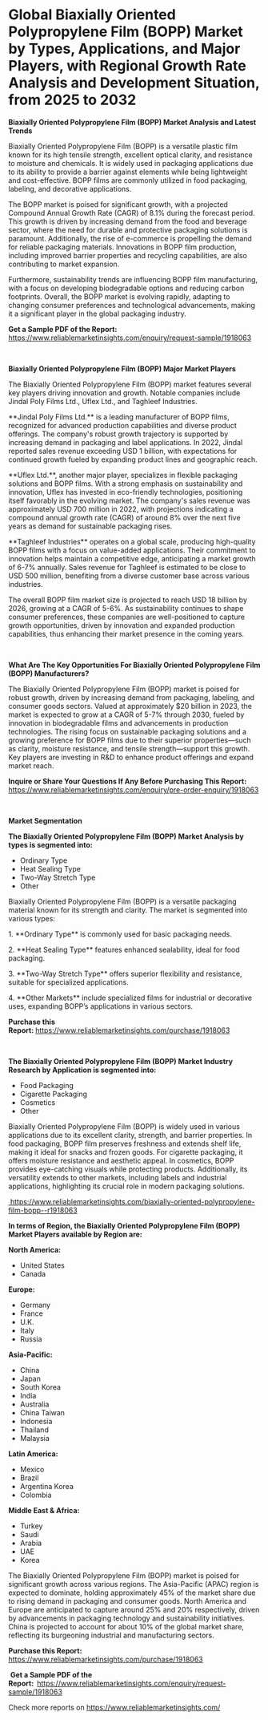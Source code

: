 <p><h1>Global Biaxially Oriented Polypropylene Film (BOPP) Market by Types, Applications, and Major Players, with Regional Growth Rate Analysis and Development Situation, from 2025 to 2032</h1></p><p><strong>Biaxially Oriented Polypropylene Film (BOPP) Market Analysis and Latest Trends</strong></p>
<p><p>Biaxially Oriented Polypropylene Film (BOPP) is a versatile plastic film known for its high tensile strength, excellent optical clarity, and resistance to moisture and chemicals. It is widely used in packaging applications due to its ability to provide a barrier against elements while being lightweight and cost-effective. BOPP films are commonly utilized in food packaging, labeling, and decorative applications.</p><p>The BOPP market is poised for significant growth, with a projected Compound Annual Growth Rate (CAGR) of 8.1% during the forecast period. This growth is driven by increasing demand from the food and beverage sector, where the need for durable and protective packaging solutions is paramount. Additionally, the rise of e-commerce is propelling the demand for reliable packaging materials. Innovations in BOPP film production, including improved barrier properties and recycling capabilities, are also contributing to market expansion. </p><p>Furthermore, sustainability trends are influencing BOPP film manufacturing, with a focus on developing biodegradable options and reducing carbon footprints. Overall, the BOPP market is evolving rapidly, adapting to changing consumer preferences and technological advancements, making it a significant player in the global packaging industry.</p></p>
<p><strong>Get a Sample PDF of the Report:&nbsp;</strong> <a href="https://www.reliablemarketinsights.com/enquiry/request-sample/1918063?utm_campaign=2287&utm_medium=2&utm_source=Github&utm_content=ia&utm_term=15022025&utm_id=biaxially-oriented-polypropylene-film-bopp">https://www.reliablemarketinsights.com/enquiry/request-sample/1918063</a></p>
<p>&nbsp;</p>
<p><strong>Biaxially Oriented Polypropylene Film (BOPP) Major Market Players</strong></p>
<p><p>The Biaxially Oriented Polypropylene Film (BOPP) market features several key players driving innovation and growth. Notable companies include Jindal Poly Films Ltd., Uflex Ltd., and Taghleef Industries.</p><p>**Jindal Poly Films Ltd.** is a leading manufacturer of BOPP films, recognized for advanced production capabilities and diverse product offerings. The company's robust growth trajectory is supported by increasing demand in packaging and label applications. In 2022, Jindal reported sales revenue exceeding USD 1 billion, with expectations for continued growth fueled by expanding product lines and geographic reach.</p><p>**Uflex Ltd.**, another major player, specializes in flexible packaging solutions and BOPP films. With a strong emphasis on sustainability and innovation, Uflex has invested in eco-friendly technologies, positioning itself favorably in the evolving market. The company's sales revenue was approximately USD 700 million in 2022, with projections indicating a compound annual growth rate (CAGR) of around 8% over the next five years as demand for sustainable packaging rises.</p><p>**Taghleef Industries** operates on a global scale, producing high-quality BOPP films with a focus on value-added applications. Their commitment to innovation helps maintain a competitive edge, anticipating a market growth of 6-7% annually. Sales revenue for Taghleef is estimated to be close to USD 500 million, benefiting from a diverse customer base across various industries.</p><p>The overall BOPP film market size is projected to reach USD 18 billion by 2026, growing at a CAGR of 5-6%. As sustainability continues to shape consumer preferences, these companies are well-positioned to capture growth opportunities, driven by innovation and expanded production capabilities, thus enhancing their market presence in the coming years.</p></p>
<p>&nbsp;</p>
<p><strong>What Are The Key Opportunities For Biaxially Oriented Polypropylene Film (BOPP) Manufacturers?</strong></p>
<p><p>The Biaxially Oriented Polypropylene Film (BOPP) market is poised for robust growth, driven by increasing demand from packaging, labeling, and consumer goods sectors. Valued at approximately $20 billion in 2023, the market is expected to grow at a CAGR of 5-7% through 2030, fueled by innovation in biodegradable films and advancements in production technologies. The rising focus on sustainable packaging solutions and a growing preference for BOPP films due to their superior properties—such as clarity, moisture resistance, and tensile strength—support this growth. Key players are investing in R&D to enhance product offerings and expand market reach.</p></p>
<p><strong>Inquire or Share Your Questions If Any Before Purchasing This Report:</strong> <a href="https://www.reliablemarketinsights.com/enquiry/pre-order-enquiry/1918063?utm_campaign=2287&utm_medium=2&utm_source=Github&utm_content=ia&utm_term=15022025&utm_id=biaxially-oriented-polypropylene-film-bopp">https://www.reliablemarketinsights.com/enquiry/pre-order-enquiry/1918063</a></p>
<p>&nbsp;</p>
<p><strong>Market Segmentation</strong></p>
<p><strong>The Biaxially Oriented Polypropylene Film (BOPP) Market Analysis by types is segmented into:</strong></p>
<p><ul><li>Ordinary Type</li><li>Heat Sealing Type</li><li>Two-Way Stretch Type</li><li>Other</li></ul></p>
<p><p>Biaxially Oriented Polypropylene Film (BOPP) is a versatile packaging material known for its strength and clarity. The market is segmented into various types: </p><p>1. **Ordinary Type** is commonly used for basic packaging needs. </p><p>2. **Heat Sealing Type** features enhanced sealability, ideal for food packaging. </p><p>3. **Two-Way Stretch Type** offers superior flexibility and resistance, suitable for specialized applications. </p><p>4. **Other Markets** include specialized films for industrial or decorative uses, expanding BOPP’s applications in various sectors.</p></p>
<p><strong>Purchase this Report:&nbsp;</strong><a href="https://www.reliablemarketinsights.com/purchase/1918063?utm_campaign=2287&utm_medium=2&utm_source=Github&utm_content=ia&utm_term=15022025&utm_id=biaxially-oriented-polypropylene-film-bopp">https://www.reliablemarketinsights.com/purchase/1918063</a></p>
<p>&nbsp;</p>
<p><strong>The Biaxially Oriented Polypropylene Film (BOPP) Market Industry Research by Application is segmented into:</strong></p>
<p><ul><li>Food Packaging</li><li>Cigarette Packaging</li><li>Cosmetics</li><li>Other</li></ul></p>
<p><p>Biaxially Oriented Polypropylene Film (BOPP) is widely used in various applications due to its excellent clarity, strength, and barrier properties. In food packaging, BOPP film preserves freshness and extends shelf life, making it ideal for snacks and frozen goods. For cigarette packaging, it offers moisture resistance and aesthetic appeal. In cosmetics, BOPP provides eye-catching visuals while protecting products. Additionally, its versatility extends to other markets, including labels and industrial applications, highlighting its crucial role in modern packaging solutions.</p></p>
<p><a href="https://www.reliablemarketinsights.com/biaxially-oriented-polypropylene-film-bopp--r1918063?utm_campaign=2287&utm_medium=2&utm_source=Github&utm_content=ia&utm_term=15022025&utm_id=biaxially-oriented-polypropylene-film-bopp">&nbsp;https://www.reliablemarketinsights.com/biaxially-oriented-polypropylene-film-bopp--r1918063</a></p>
<p><strong>In terms of Region, the Biaxially Oriented Polypropylene Film (BOPP) Market Players available by Region are:</strong></p>
<p>
    <p> <strong> North America: </strong>
        <ul>
            <li>United States</li>
            <li>Canada</li>
        </ul>
        </p> 
    <p> <strong> Europe: </strong>
        <ul>
            <li>Germany</li>
            <li>France</li>
            <li>U.K.</li>
            <li>Italy</li>
            <li>Russia</li>
        </ul>
        </p> 
    <p> <strong> Asia-Pacific: </strong>
        <ul>
            <li>China</li>
            <li>Japan</li>
            <li>South Korea</li>
            <li>India</li>
            <li>Australia</li>
            <li>China Taiwan</li>
            <li>Indonesia</li>
            <li>Thailand</li>
            <li>Malaysia</li>
        </ul>
        </p> 
    <p> <strong> Latin America: </strong>
        <ul>
            <li>Mexico</li>
            <li>Brazil</li>
            <li>Argentina Korea</li>
            <li>Colombia</li>
        </ul>
        </p> 
    <p> <strong> Middle East & Africa: </strong>
        <ul>
            <li>Turkey</li>
            <li>Saudi</li>
            <li>Arabia</li>
            <li>UAE</li>
            <li>Korea</li>
        </ul>
    </p>
    </p>
<p><p>The Biaxially Oriented Polypropylene Film (BOPP) market is poised for significant growth across various regions. The Asia-Pacific (APAC) region is expected to dominate, holding approximately 45% of the market share due to rising demand in packaging and consumer goods. North America and Europe are anticipated to capture around 25% and 20% respectively, driven by advancements in packaging technology and sustainability initiatives. China is projected to account for about 10% of the global market share, reflecting its burgeoning industrial and manufacturing sectors.</p></p>
<p><strong>Purchase this Report: </strong><a href="https://www.reliablemarketinsights.com/purchase/1918063?utm_campaign=2287&utm_medium=2&utm_source=Github&utm_content=ia&utm_term=15022025&utm_id=biaxially-oriented-polypropylene-film-bopp">https://www.reliablemarketinsights.com/purchase/1918063</a></p>
<p>&nbsp;<strong>Get a Sample PDF of the Report:&nbsp;&nbsp;</strong><a href="https://www.reliablemarketinsights.com/enquiry/request-sample/1918063?utm_campaign=2287&utm_medium=2&utm_source=Github&utm_content=ia&utm_term=15022025&utm_id=biaxially-oriented-polypropylene-film-bopp">https://www.reliablemarketinsights.com/enquiry/request-sample/1918063</a></p>
<p><strong></strong></p>
<p>Check more reports on <a href="https://www.reliablemarketinsights.com/?utm_campaign=2287&utm_medium=2&utm_source=Github&utm_content=ia&utm_term=15022025&utm_id=biaxially-oriented-polypropylene-film-bopp">https://www.reliablemarketinsights.com/</a></p>